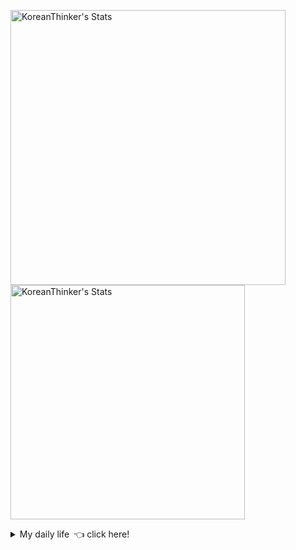 <p  >
  <a target="_blank" href="https://github-readme-stats.vercel.app/api/wakatime?username=KoreanThinker&layout=compact&theme=dark&hide_border=true&langs_count=32" >
    <img width="440px"  src="https://github-readme-stats.vercel.app/api/wakatime?username=KoreanThinker&layout=compact&theme=dark&hide_border=true&langs_count=6" alt="KoreanThinker's Stats" /> 
  </a>
    <img width="375px" src="https://github-readme-stats.vercel.app/api?username=KoreanThinker&theme=dark&hide_border=true&count_private=true" alt="KoreanThinker's Stats" />
</p>
<details>
<summary>My daily life 👈 click here!</summary>
 
    
<!--START_SECTION:waka-->
**I'm a Night 🦉** 

```text
🌞 Morning    18 commits     ░░░░░░░░░░░░░░░░░░░░░░░░░   1.62% 
🌆 Daytime    391 commits    ████████░░░░░░░░░░░░░░░░░   35.23% 
🌃 Evening    610 commits    █████████████░░░░░░░░░░░░   54.95% 
🌙 Night      91 commits     ██░░░░░░░░░░░░░░░░░░░░░░░   8.2%

```
📅 **I'm Most Productive on Wednesday** 

```text
Monday       186 commits    ████░░░░░░░░░░░░░░░░░░░░░   16.76% 
Tuesday      181 commits    ████░░░░░░░░░░░░░░░░░░░░░   16.31% 
Wednesday    191 commits    ████░░░░░░░░░░░░░░░░░░░░░   17.21% 
Thursday     183 commits    ████░░░░░░░░░░░░░░░░░░░░░   16.49% 
Friday       151 commits    ███░░░░░░░░░░░░░░░░░░░░░░   13.6% 
Saturday     122 commits    ██░░░░░░░░░░░░░░░░░░░░░░░   10.99% 
Sunday       96 commits     ██░░░░░░░░░░░░░░░░░░░░░░░   8.65%

```


📊 **This Week I Spent My Time On** 

```text
⌚︎ Time Zone: Asia/Seoul

🐱‍💻 Projects: 
backend                  10 hrs 55 mins      ███████████████░░░░░░░░░░   61.59% 
FrontEnd                 6 hrs 48 mins       █████████░░░░░░░░░░░░░░░░   38.41%

```


 Last Updated on 16/11/2021
<!--END_SECTION:waka-->
</details>
